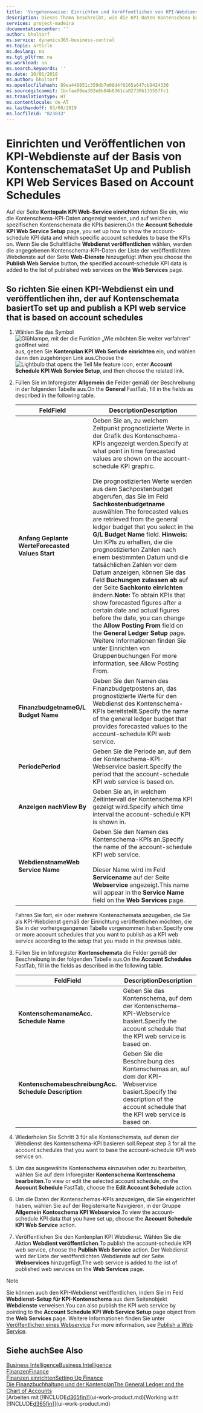 ```yaml
---
title: 'Vorgehensweise: Einrichten und Veröffentlichen von KPI-Webdienste auf der Basis von Kontenschemata  | Microsoft Docs'
description: Dieses Thema beschreibt, wie die KPI-Daten Kontenschema basierend auf bestimmte Kontenschemata angezeigt werden.
services: project-madeira
documentationcenter: ''
author: bholtorf
ms.service: dynamics365-business-central
ms.topic: article
ms.devlang: na
ms.tgt_pltfrm: na
ms.workload: na
ms.search.keywords: ''
ms.date: 10/01/2018
ms.author: bholtorf
ms.openlocfilehash: 89ea440851c359db7e08d4f0265a647cb9424330
ms.sourcegitcommit: 1bcfaa99ea302e6b84b8361ca02730b135557fc1
ms.translationtype: HT
ms.contentlocale: de-AT
ms.lasthandoff: 03/08/2019
ms.locfileid: "823833"
---
```

# <a name="set-up-and-publish-kpi-web-services-based-on-account-schedules"></a><span data-ttu-id="6fbca-103">Einrichten und Veröffentlichen von KPI-Webdienste auf der Basis von Kontenschemata</span><span class="sxs-lookup"><span data-stu-id="6fbca-103">Set Up and Publish KPI Web Services Based on Account Schedules</span></span>
<span data-ttu-id="6fbca-104">Auf der Seite **Kontopaln KPI Web-Service einrichten** richten Sie ein, wie die Kontenschema-KPI-Daten angezeigt werden, und auf welchen spezifischen Kontenschemata die KPIs basieren.</span><span class="sxs-lookup"><span data-stu-id="6fbca-104">On the **Account Schedule KPI Web Service Setup** page, you set up how to show the account-schedule KPI data and which specific account schedules to base the KPIs on.</span></span> <span data-ttu-id="6fbca-105">Wenn Sie die Schaltfläche **Webdienst veröffentlichen** wählen, werden die angegebenen Kontenschema-KPI-Daten der Liste der veröffentlichten Webdienste auf der Seite **Web-Dienste** hinzugefügt.</span><span class="sxs-lookup"><span data-stu-id="6fbca-105">When you choose the **Publish Web Service** button, the specified account-schedule KPI data is added to the list of published web services on the **Web Services** page.</span></span>  

## <a name="to-set-up-and-publish-a-kpi-web-service-that-is-based-on-account-schedules"></a><span data-ttu-id="6fbca-106">So richten Sie einen KPI-Webdienst ein und veröffentlichen ihn, der auf Kontenschemata basiert</span><span class="sxs-lookup"><span data-stu-id="6fbca-106">To set up and publish a KPI web service that is based on account schedules</span></span>  
1.  <span data-ttu-id="6fbca-107">Wählen Sie das Symbol ![Glühlampe, mit der die Funktion „Wie möchten Sie weiter verfahren“ geöffnet wird](media/ui-search/search_small.png "Wie möchten Sie weiter verfahren?") aus, geben Sie **Kontenplan KPI Web Serivde einrichten** ein, und wählen dann den zugehörigen Link aus.</span><span class="sxs-lookup"><span data-stu-id="6fbca-107">Choose the ![Lightbulb that opens the Tell Me feature](media/ui-search/search_small.png "Tell me what you want to do") icon, enter **Account Schedule KPI Web Service Setup**, and then choose the related link.</span></span>  
2.  <span data-ttu-id="6fbca-108">Füllen Sie im Inforegister **Allgemein** die Felder gemäß der Beschreibung in der folgenden Tabelle aus.</span><span class="sxs-lookup"><span data-stu-id="6fbca-108">On the **General** FastTab, fill in the fields as described in the following table.</span></span>  

    |<span data-ttu-id="6fbca-109">Feld</span><span class="sxs-lookup"><span data-stu-id="6fbca-109">Field</span></span>|<span data-ttu-id="6fbca-110">Description</span><span class="sxs-lookup"><span data-stu-id="6fbca-110">Description</span></span>|  
    |---------------------------------|---------------------------------------|  
    |<span data-ttu-id="6fbca-111">**Anfang Geplante Werte**</span><span class="sxs-lookup"><span data-stu-id="6fbca-111">**Forecasted Values Start**</span></span>|<span data-ttu-id="6fbca-112">Geben Sie an, zu welchem Zeitpunkt prognostizierte Werte in der Grafik des Kontenschema-KPIs angezeigt werden.</span><span class="sxs-lookup"><span data-stu-id="6fbca-112">Specify at what point in time forecasted values are shown on the account-schedule KPI graphic.</span></span><br /><br /> <span data-ttu-id="6fbca-113">Die prognostizierten Werte werden aus dem Sachpostenbudget abgerufen, das Sie im Feld **Sachkostenbudgetname** auswählen.</span><span class="sxs-lookup"><span data-stu-id="6fbca-113">The forecasted values are retrieved from the general ledger budget that you select in the **G/L Budget Name** field.</span></span> <span data-ttu-id="6fbca-114">**Hinweis:**  Um KPIs zu erhalten, die die prognostizierten Zahlen nach einem bestimmten Datum und die tatsächlichen Zahlen vor dem Datum anzeigen, können Sie das Feld **Buchungen zulassen ab** auf der Seite **Sachkonto einrichten** ändern.</span><span class="sxs-lookup"><span data-stu-id="6fbca-114">**Note:**  To obtain KPIs that show forecasted figures after a certain date and actual figures before the date, you can change the **Allow Posting From** field on the **General Ledger Setup** page.</span></span> <span data-ttu-id="6fbca-115">Weitere Informationen finden Sie unter Einrichten von Gruppenbuchungen </span><span class="sxs-lookup"><span data-stu-id="6fbca-115">For more information, see Allow Posting From.</span></span>|  
    |<span data-ttu-id="6fbca-116">**Finanzbudgetname**</span><span class="sxs-lookup"><span data-stu-id="6fbca-116">**G/L Budget Name**</span></span>|<span data-ttu-id="6fbca-117">Geben Sie den Namen des Finanzbudgetpostens an, das prognostizierte Werte für den Webdienst des Kontenschema-KPIs bereitstellt.</span><span class="sxs-lookup"><span data-stu-id="6fbca-117">Specify the name of the general ledger budget that provides forecasted values to the account-schedule KPI web service.</span></span>|  
    |<span data-ttu-id="6fbca-118">**Periode**</span><span class="sxs-lookup"><span data-stu-id="6fbca-118">**Period**</span></span>|<span data-ttu-id="6fbca-119">Geben Sie die Periode an, auf dem der Kontenschema-KPI-Webservice basiert.</span><span class="sxs-lookup"><span data-stu-id="6fbca-119">Specify the period that the account-schedule KPI web service is based on.</span></span>|  
    |<span data-ttu-id="6fbca-120">**Anzeigen nach**</span><span class="sxs-lookup"><span data-stu-id="6fbca-120">**View By**</span></span>|<span data-ttu-id="6fbca-121">Geben Sie an, in welchem Zeitintervall der Kontenschema KPI gezeigt wird.</span><span class="sxs-lookup"><span data-stu-id="6fbca-121">Specify which time interval the account-schedule KPI is shown in.</span></span>|  
    |<span data-ttu-id="6fbca-122">**Webdienstname**</span><span class="sxs-lookup"><span data-stu-id="6fbca-122">**Web Service Name**</span></span>|<span data-ttu-id="6fbca-123">Geben Sie den Namen des Kontenschema-KPIs an.</span><span class="sxs-lookup"><span data-stu-id="6fbca-123">Specify the name of the account-schedule KPI web service.</span></span><br /><br /> <span data-ttu-id="6fbca-124">Dieser Name wird im Feld **Servicename** auf der Seite **Webservice** angezeigt.</span><span class="sxs-lookup"><span data-stu-id="6fbca-124">This name will appear in the **Service Name** field on the **Web Services** page.</span></span>|  

    <span data-ttu-id="6fbca-125">Fahren Sie fort, ein oder mehrere Kontenschemata anzugeben, die Sie als KPI-Webdienst gemäß der Einrichtung veröffentlichen möchten, die Sie in der vorhergegangenen Tabelle vorgenommen haben.</span><span class="sxs-lookup"><span data-stu-id="6fbca-125">Specify one or more account schedules that you want to publish as a KPI web service according to the setup that you made in the previous table.</span></span>  

3.  <span data-ttu-id="6fbca-126">Füllen Sie im Inforegister **Kontenschemata** die Felder gemäß der Beschreibung in der folgenden Tabelle aus.</span><span class="sxs-lookup"><span data-stu-id="6fbca-126">On the **Account Schedules** FastTab, fill in the fields as described in the following table.</span></span>  

    |<span data-ttu-id="6fbca-127">Feld</span><span class="sxs-lookup"><span data-stu-id="6fbca-127">Field</span></span>|<span data-ttu-id="6fbca-128">Description</span><span class="sxs-lookup"><span data-stu-id="6fbca-128">Description</span></span>|  
    |---------------------------------|---------------------------------------|  
    |<span data-ttu-id="6fbca-129">**Kontenschemaname**</span><span class="sxs-lookup"><span data-stu-id="6fbca-129">**Acc. Schedule Name**</span></span>|<span data-ttu-id="6fbca-130">Geben Sie das Kontenschema, auf dem der Kontenschema-KPI-Webservice basiert.</span><span class="sxs-lookup"><span data-stu-id="6fbca-130">Specify the account schedule that the KPI web service is based on.</span></span>|  
    |<span data-ttu-id="6fbca-131">**Kontenschemabeschreibung**</span><span class="sxs-lookup"><span data-stu-id="6fbca-131">**Acc. Schedule Description**</span></span>|<span data-ttu-id="6fbca-132">Geben Sie die Beschreibung des Kontenschemas an, auf dem der KPI-Webservice basiert.</span><span class="sxs-lookup"><span data-stu-id="6fbca-132">Specify the description of the account schedule that the KPI web service is based on.</span></span>|  

4.  <span data-ttu-id="6fbca-133">Wiederholen Sie Schritt 3 für alle Kontenschemata, auf denen der Webdienst des Kontenschema-KPI basieren soll.</span><span class="sxs-lookup"><span data-stu-id="6fbca-133">Repeat step 3 for all the account schedules that you want to base the account-schedule KPI web service on.</span></span>  
5.  <span data-ttu-id="6fbca-134">Um das ausgewählte Kontenschema einzusehen oder zu bearbeiten, wählen Sie auf dem Inforegister **Kontenschema** **Kontenschema bearbeiten**.</span><span class="sxs-lookup"><span data-stu-id="6fbca-134">To view or edit the selected account schedule, on the **Account Schedule** FastTab, choose the **Edit Account Schedule** action.</span></span>  
6.  <span data-ttu-id="6fbca-135">Um die Daten der Kontenschemas-KPIs anzuzeigen, die Sie eingerichtet haben, wählen Sie auf der Registerkarte Navigieren, in der Gruppe **Allgemein Kontoschema KPI Webservice**.</span><span class="sxs-lookup"><span data-stu-id="6fbca-135">To view the account-schedule KPI data that you have set up, choose the **Account Schedule KPI Web Service** action.</span></span>  
7.  <span data-ttu-id="6fbca-136">Veröffentlichen Sie den Kontenplan KPI  Webdienst. Wählen Sie die Aktion **Webdient veröffentlichen**.</span><span class="sxs-lookup"><span data-stu-id="6fbca-136">To publish the account-schedule KPI web service, choose the **Publish Web Service** action.</span></span> <span data-ttu-id="6fbca-137">Der Webdienst wird der Liste der veröffentlichten Webdienste auf der Seite **Webservices** hinzugefügt.</span><span class="sxs-lookup"><span data-stu-id="6fbca-137">The web service is added to the list of published web services on the **Web Services** page.</span></span>  

> [!NOTE]  
>  <span data-ttu-id="6fbca-138">Sie können auch den KPI-Webdienst veröffentlichen, indem Sie im Feld **Webdienst-Setup für KPI-Kontenschema** aus dem Seitenobjekt **Webdienste** verweisen.</span><span class="sxs-lookup"><span data-stu-id="6fbca-138">You can also publish the KPI web service by pointing to the **Account Schedule KPI Web Service Setup** page object from the **Web Services** page.</span></span> <span data-ttu-id="6fbca-139">Weitere Informationen finden Sie unter [Veröffentlichen eines Webservice](across-how-publish-web-service.md).</span><span class="sxs-lookup"><span data-stu-id="6fbca-139">For more information, see [Publish a Web Service](across-how-publish-web-service.md).</span></span>  

## <a name="see-also"></a><span data-ttu-id="6fbca-140">Siehe auch</span><span class="sxs-lookup"><span data-stu-id="6fbca-140">See Also</span></span>  
[<span data-ttu-id="6fbca-141">Business Intelligence</span><span class="sxs-lookup"><span data-stu-id="6fbca-141">Business Intelligence</span></span>](bi.md)  
[<span data-ttu-id="6fbca-142">Finanzen</span><span class="sxs-lookup"><span data-stu-id="6fbca-142">Finance</span></span>](finance.md)  
[<span data-ttu-id="6fbca-143">Finanzen einrichten</span><span class="sxs-lookup"><span data-stu-id="6fbca-143">Setting Up Finance</span></span>](finance-setup-finance.md)  
[<span data-ttu-id="6fbca-144">Die Finanzbuchhaltung und der Kontenplan</span><span class="sxs-lookup"><span data-stu-id="6fbca-144">The General Ledger and the Chart of Accounts</span></span>](finance-general-ledger.md)  
<span data-ttu-id="6fbca-145">[Arbeiten mit [!INCLUDE[d365fin](includes/d365fin_md.md)]](ui-work-product.md)</span><span class="sxs-lookup"><span data-stu-id="6fbca-145">[Working with [!INCLUDE[d365fin](includes/d365fin_md.md)]](ui-work-product.md)</span></span>
